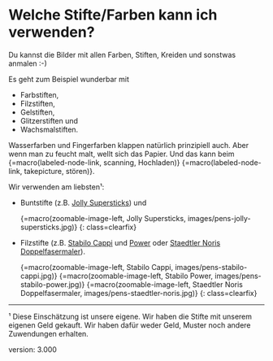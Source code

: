 # Welche Stifte/Farben kann ich verwenden?

Du kannst die Bilder mit allen Farben, Stiften, Kreiden und sonstwas anmalen :-)

Es geht zum Beispiel wunderbar mit

* Farbstiften,
* Filzstiften,
* Gelstiften,
* Glitzerstiften und
* Wachsmalstiften.

Wasserfarben und Fingerfarben klappen natürlich prinzipiell auch.
Aber wenn man zu feucht malt, wellt sich das Papier.
Und das kann beim {=macro(labeled-node-link, scanning, Hochladen)} {=macro(labeled-node-link, takepicture, stören)}.

Wir verwenden am liebsten¹:

* Buntstifte (z.B. [Jolly Supersticks](https://jolly.at/produkt-kategorie/farbstifte/supersticks/)) und

    {=macro(zoomable-image-left, Jolly Supersticks, images/pens-jolly-supersticks.jpg)}
{: class=clearfix}

* Filzstifte (z.B. [Stabilo Cappi](https://www.stabilo.com/de/produkte/malenundzeichnen/filzstifte/stabilo-cappi/) und [Power](https://www.stabilo.com/de/shop/401/Filzstift-STABILO-power/kaufen) oder [Staedtler Noris Doppelfasermaler](https://www.staedtler.com/de/de/produkte/malen/filzstifte/noris-320-doppelfasermaler-320-nwp12/)).

    {=macro(zoomable-image-left, Stabilo Cappi, images/pens-stabilo-cappi.jpg)}
    {=macro(zoomable-image-left, Stabilo Power, images/pens-stabilo-power.jpg)}
    {=macro(zoomable-image-left, Staedtler Noris Doppelfasermaler, images/pens-staedtler-noris.jpg)}
{: class=clearfix}

---

¹ Diese Einschätzung ist unsere eigene.
Wir haben die Stifte mit unserem eigenen Geld gekauft.
Wir haben dafür weder Geld, Muster noch andere Zuwendungen erhalten.

version: 3.000
